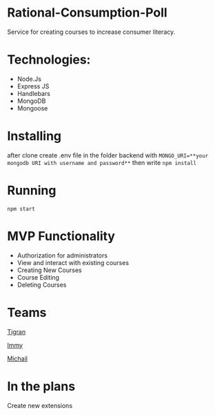 # Rational-Consumption-Poll
Service for creating courses to increase consumer literacy.

# Technologies:
* Node.Js
* Express JS
* Handlebars
* MongoDB
* Mongoose

# Installing
after clone create .env file in the folder backend with
`
MONGO_URI=**your mongodb URI with username and password**
`
then write
`
 npm install
 `

# Running
`
npm start
`

# MVP Functionality
* Authorization for administrators
* View and interact with existing courses
* Creating New Courses
* Course Editing
* Deleting Courses

# Teams
[Tigran](https://github.com/Tigran134)

[Immy](https://github.com/negomi-e)

[Michail](https://github.com/Michail-Pudov)


# In the plans
Create new extensions
